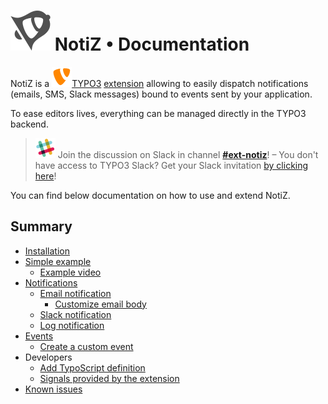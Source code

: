 # ![NotiZ](Images/NotiZ.svg) NotiZ • Documentation

NotiZ is a ![TYPO3](Images/TYPO3.svg)[TYPO3](https://typo3.com)
[extension](https://extensions.typo3.org/extension/notiz/) allowing to easily
dispatch notifications (emails, SMS, Slack messages) bound to events sent by 
your application.

To ease editors lives, everything can be managed directly in the TYPO3 backend.

> ![Slack](Images/Slack.svg) Join the discussion on Slack in channel [**#ext-notiz**](https://typo3.slack.com/messages/ext-notiz)! – You don't have access to TYPO3 Slack? Get your Slack invitation [by clicking here](https://forger.typo3.org/slack)!

You can find below documentation on how to use and extend NotiZ.

## Summary

- [Installation](Installation/README.md)
- [Simple example](Example/README.md)
    - [Example video](Example/Video.md)
- [Notifications](Notifications/README.md)
    - [Email notification](Notifications/Email/README.md)
        - [Customize email body](Notifications/Email/Customize-email.md)
    - [Slack notification](Notifications/Slack-notification.md)
    - [Log notification](Notifications/Log-notification.md)
- [Events](Events/README.md)
    - [Create a custom event](Events/Create-a-custom-event.md)
- Developers
    - [Add TypoScript definition](Developers/Add-TypoScript-definition.md)
    - [Signals provided by the extension](Developers/Signals-connection.md)
- [Known issues](Known-issues.md)
